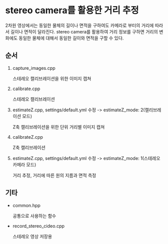 # stereo camera를 활용한 거리 추정

2차원 영상에서는 동일한 물체의 길이나 면적을 구하여도 카메라로 부터의 거리에 따라서 길이나 면적이 달라진다.
stereo camera를 활용하여 거리 정보를 구하면 거리의 변화에도 동일한 물체에 대해서 동일한 길이와 면적을 구할 수 있다.


## 순서
1. capture_images.cpp

    스테레오 캘리브레이션을 위한 이미지 캡쳐
2. calibrate.cpp

    스테레오 캘리브레이션
3. estimateZ.cpp, settings/default.yml 수정 -> estimateZ_mode: 2(캘리브레이션 모드)

    Z축 캘리브레이션을 위한 단위 거리별 이미지 캡쳐
4. calibrateZ.cpp

    Z축 캘리브레이션    
5. estimateZ.cpp, settings/default.yml 수정 -> estimateZ_mode: 1(스테레오 카메라 모드)

    거리 추정, 거리에 따른 원의 지름과 면적 측정


## 기타
* common.hpp

    공통으로 사용하는 함수
* record_stereo_cideo.cpp

    스테레오 영상 저장용
